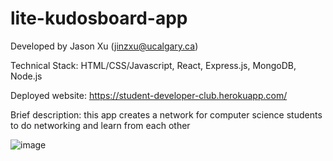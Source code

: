 # lite-kudosboard-app
Developed by Jason Xu (jinzxu@ucalgary.ca)

Technical Stack: HTML/CSS/Javascript, React, Express.js, MongoDB, Node.js

Deployed website: https://student-developer-club.herokuapp.com/

Brief description: this app creates a network for computer science students to do networking and learn from each other

![image](https://user-images.githubusercontent.com/104885642/174498060-2283fe78-56ee-42d3-b298-5bf56f202eb5.png)

